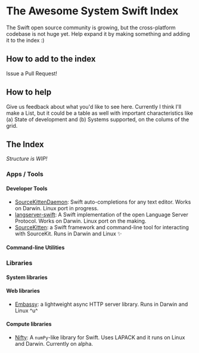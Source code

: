 # The Awesome System Swift Index

The Swift open source community is growing, but the cross-platform codebase is not huge yet. Help expand it by making something and adding it to the index :)

## How to add to the index

Issue a Pull Request!

## How to help

Give us feedback about what you'd like to see here. Currently I think I'll make a List, but it could be a table as well with important characteristics like (a) State of development and (b) Systems supported, on the colums of the grid.

## The Index

_Structure is WIP!_

### Apps / Tools

#### Developer Tools
* [SourceKittenDaemon](https://github.com/terhechte/SourceKittenDaemon): Swift auto-completions for any text editor. Works on Darwin. Linux port in progress.
* [langserver-swift](https://github.com/RLovelett/langserver-swift): A Swift implementation of the open Language Server Protocol. Works on Darwin. Linux port on the making.
* [SourceKitten](https://github.com/jpsim/SourceKitten): a Swift framework and command-line tool for interacting with SourceKit. Runs in Darwin and Linux ✨ 

#### Command-line Utilities

### Libraries

#### System libraries

#### Web libraries
* [Embassy](https://github.com/envoy/Embassy): a lightweight async HTTP server library. Runs in Darwin and Linux ^u^

#### Compute libraries
* [Nifty](https://github.com/nifty-swift/Nifty): A `numPy`-like library for Swift. Uses LAPACK and it runs on Linux and Darwin. Currently on alpha.
